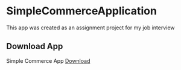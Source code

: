 # SimpleCommerceApplication
This app was created as an assignment project for my job interview
## Download App
Simple Commerce App [Download](https://drive.google.com/file/d/1wuoworhRWfF_pUWLd4VYeAThTg99XLjo/view?usp=sharing)
